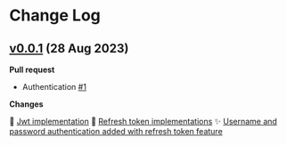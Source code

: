 # Change Log

## [v0.0.1](https://github.com/RabbitRk/Veda-Core/tree/v0.0.1) (28 Aug 2023)

**Pull request**

- Authentication [\#1](https://github.com/RabbitRk/Veda-Core/pull/1)

**Changes**

:construction: [Jwt implementation](https://github.com/RabbitRk/Veda-Core/pull/1/commits/47471a6a1c5d27f8d66d995f1da50815f8f34b0c) 
:construction: [Refresh token implementations](https://github.com/RabbitRk/Veda-Core/pull/1/commits/4d30a1c4ffa3b2e0a2deabfdcdfd9c99362d6321)
:sparkles: [Username and password authentication added with refresh token feature](https://github.com/RabbitRk/Veda-Core/pull/1/commits/dc4274a5078a3bf657916e84df3edc346fb3ba8c)